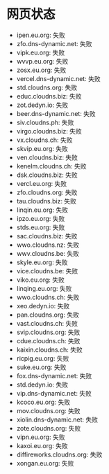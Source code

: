 # 网页状态
- ipen.eu.org: 失败
- zfo.dns-dynamic.net: 失败
- vipk.eu.org: 失败
- wvvp.eu.org: 失败
- zosx.eu.org: 失败
- vercel.dns-dynamic.net: 失败
- std.cloudns.org: 失败
- educ.cloudns.biz: 失败
- zot.dedyn.io: 失败
- beer.dns-dynamic.net: 失败
- siv.cloudns.ph: 失败
- virgo.cloudns.biz: 失败
- vx.cloudns.ch: 失败
- skvip.eu.org: 失败
- ven.cloudns.biz: 失败
- kenelm.cloudns.ch: 失败
- dsk.cloudns.biz: 失败
- vercl.eu.org: 失败
- zfo.cloudns.org: 失败
- tau.cloudns.biz: 失败
- linqin.eu.org: 失败
- ipzo.eu.org: 失败
- stds.eu.org: 失败
- sac.cloudns.biz: 失败
- wwo.cloudns.nz: 失败
- wwv.cloudns.be: 失败
- skyle.eu.org: 失败
- vice.cloudns.be: 失败
- viko.eu.org: 失败
- linqing.eu.org: 失败
- wwo.cloudns.ch: 失败
- xeo.dedyn.io: 失败
- pan.cloudns.org: 失败
- vast.cloudns.ch: 失败
- svip.cloudns.org: 失败
- cdue.cloudns.ch: 失败
- kaixin.cloudns.ch: 失败
- ricpig.eu.org: 失败
- suke.eu.org: 失败
- fox.dns-dynamic.net: 失败
- std.dedyn.io: 失败
- vip.dns-dynamic.net: 失败
- kcoco.eu.org: 失败
- mov.cloudns.org: 失败
- xiolin.dns-dynamic.net: 失败
- zote.cloudns.org: 失败
- vipn.eu.org: 失败
- kaxoi.eu.org: 失败
- diffireworks.cloudns.org: 失败
- xongan.eu.org: 失败
